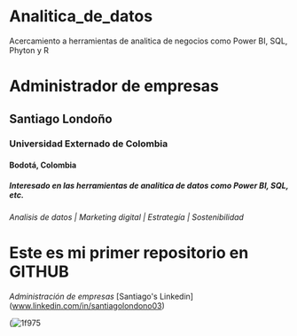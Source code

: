 # Analitica_de_datos
Acercamiento a herramientas de analitica de negocios como Power BI, SQL, Phyton y R
# Administrador de empresas
## Santiago Londoño
### Universidad Externado de Colombia
#### Bodotá, Colombia
##### Interesado en las herramientas de analitica de datos como Power BI, SQL, etc.
###### Analisis de datos | Marketing digital | Estrategía | Sostenibilidad


# **Este es mi primer repositorio en GITHUB**
*Administración de empresas*
[Santiago's Linkedin] (www.linkedin.com/in/santiagolondono03)


(![1f975](https://github.com/user-attachments/assets/46f16da8-6488-42e6-b998-43c402f35d7)

